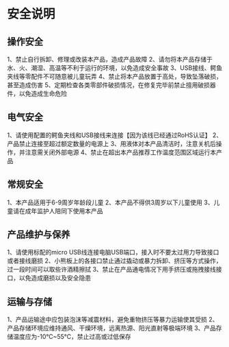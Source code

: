 # 安全说明

## 操作安全
1、禁止自行拆卸、修理或改装本产品，造成产品故障
2、请勿将本产品存储于水、火、潮湿、高温等不利于运行的环境，以免造成安全事故
3、USB接线、鳄鱼夹线等零配件不可随意被儿童玩弄
4、禁止将本产品放置于高处，导致坠落破损，甚至造成伤害
5、定期检查各类零部件破损情况，在修复完毕前禁止擅用破损器件，以免造成生命危险

## 电气安全
1、请使用配置的鳄鱼夹线和USB接线来连接【因为该线已经通过RoHS认证】
2、产品禁止连接至超过额定数量的电源上
3、用液体对本产品清洁时，注意关机后操作，并注意需关闭外部电源
4、禁止在超出本产品推荐工作温度范围区域运行本产品

## 常规安全
1、本产品适用于6-9周岁年龄段儿童
2、本产品不得供3周岁以下儿童使用
3、儿童请在成年监护人陪同下使用本产品

## 产品维护与保养
1、请使用标配的micro USB线连接电脑USB端口，接入时不要太过用力导致接口或者接线磨损
2、小熊板上的各接口禁止通过撬动或暴力拆卸、挤压等方式操作，过一段时间可以取些许酒精擦拭
3、禁止在产品通电情况下用手挤压或拖拽接线接口，以免造成磨损以及安全隐患

## 运输与存储
1、产品运输途中应包装泡沫等减震材料，避免重物挤压等暴力运输使其受损
2、产品存储环境应维持通风、干燥环境，远离热源、阳光直射等极端环境
3、产品存储温度应为-10℃~55℃，禁止过高或过低保存
